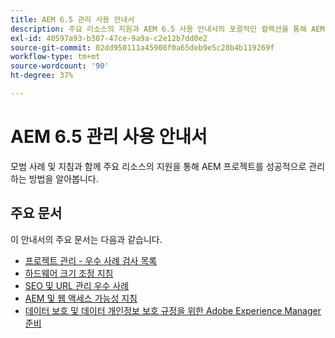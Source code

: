 ```yaml
---
title: AEM 6.5 관리 사용 안내서
description: 주요 리소스의 지원과 AEM 6.5 사용 안내서의 포괄적인 컬렉션을 통해 AEM 프로젝트를 성공적으로 관리하는 방법에 대해 알아봅니다.
exl-id: 40597a93-b307-47ce-9a9a-c2e12b7dd0e2
source-git-commit: 02dd950111a45908f0a65deb9e5c28b4b119269f
workflow-type: tm+mt
source-wordcount: '90'
ht-degree: 37%

---
```


# AEM 6.5 관리 사용 안내서

모범 사례 및 지침과 함께 주요 리소스의 지원을 통해 AEM 프로젝트를 성공적으로 관리하는 방법을 알아봅니다.

## 주요 문서

이 안내서의 주요 문서는 다음과 같습니다.

* [프로젝트 관리 - 우수 사례 검사 목록](/help/managing/best-practices.md)
* [하드웨어 크기 조정 지침](/help/managing/hardware-sizing-guidelines.md)
* [SEO 및 URL 관리 우수 사례](/help/managing/seo-and-url-management.md)
* [AEM 및 웹 액세스 가능성 지침](/help/managing/web-accessibility.md)
* [데이터 보호 및 데이터 개인정보 보호 규정을 위한 Adobe Experience Manager 준비](/help/managing/data-protection-and-privacy.md)
